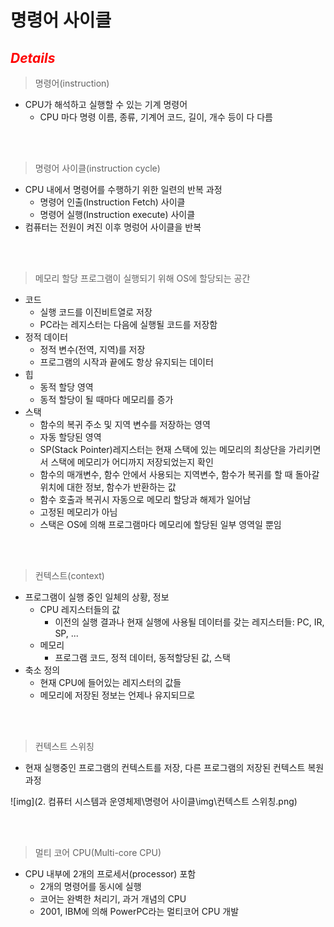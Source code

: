 # 명령어 사이클


## <h2 style="color: red;">***Details***


> 명령어(instruction)

- CPU가 해석하고 실행할 수 있는 기계 명령어
    - CPU 마다 명령 이름, 종류, 기계어 코드, 길이, 개수 등이 다 다름


<br><br>

> 명령어 사이클(instruction cycle)
- CPU 내에서 명령어를 수행하기 위한 일련의 반복 과정
    - 명령어 인출(Instruction Fetch) 사이클
    - 명령어 실행(Instruction execute) 사이클
- 컴퓨터는 전원이 켜진 이후 명렁어 사이클을 반복

<br><br>

> 메모리 할당
프로그램이 실행되기 위해 OS에 할당되는 공간
- 코드
    - 실행 코드를 이진비트열로 저장
    - PC라는 레지스터는 다음에 실행될 코드를 저장함
- 정적 데이터
    - 정적 변수(전역, 지역)를 저장
    - 프로그램의 시작과 끝에도 항상 유지되는 데이터
- 힙
    - 동적 할당 영역
    - 동적 할당이 될 때마다 메모리를 증가
- 스택
    - 함수의 복귀 주소 및 지역 변수를 저장하는 영역
    - 자동 할당된 영역
    - SP(Stack Pointer)레지스터는 현재 스택에 있는 메모리의 최상단을 가리키면서 스택에 메모리가 어디까지 저장되었는지 확인
    - 함수의 매개변수, 함수 안에서 사용되는 지역변수, 함수가 복귀를 할 때 돌아갈 위치에 대한 정보, 함수가 반환하는 값
    - 함수 호출과 복귀시 자동으로 메모리 할당과 해제가 일어남
    - 고정된 메모리가 아님
    - 스택은 OS에 의해 프로그램마다 메모리에 할당된 일부 영역일 뿐임

<br><br>

> 컨텍스트(context)
- 프로그램이 실행 중인 일체의 상황, 정보
    - CPU 레지스터들의 값
        - 이전의 실행 결과나 현재 실행에 사용될 데이터를 갖는 레지스터들: PC, IR, SP, ...
    - 메모리
        - 프로그램 코드, 정적 데이터, 동적할당된 값, 스택
- 축소 정의
    - 현재 CPU에 들어있는 레지스터의 값들
    - 메모리에 저장된 정보는 언제나 유지되므로

<br><br>

> 컨텍스트 스위칭
- 현재 실행중인 프로그램의 컨텍스트를 저장, 다른 프로그램의 저장된 컨텍스트 복원 과정


![img](2. 컴퓨터 시스템과 운영체제\명령어 사이클\img\컨텍스트 스위칭.png)

<br><br>

> 멀티 코어 CPU(Multi-core CPU)
- CPU 내부에 2개의 프로세서(processor) 포함
    - 2개의 명령어를 동시에 실행
    - 코어는 완벽한 처리기, 과거 개념의 CPU
    - 2001, IBM에 의해 PowerPC라는 멀티코어 CPU 개발